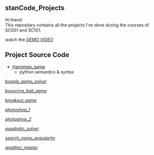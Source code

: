 ## stanCode_Projects
Hi there!\
This repositary contains all the projects I've done during the courses of SC001 and SC101.

watch the *[DEMO VIDEO](https://drive.google.com/drive/folders/1Gi3bn9qPW_gR0ISyGzVPLd5Bztdvd7rF?fbclid=IwAR36BW3v_bHn-Idsh-0_ROSWLwrXOzoervZId25OOzH2LX4b6FCGDfULdDg)*

## Project Source Code
* [Hangman_game](https://github.com/Josepharoundyou/stanCode_Projects/tree/main/hangman_game)
  * python semantics & syntax

*[boggle_game_solver](https://github.com/Josepharoundyou/stanCode_Projects/tree/main/boggle_game_solver)*
  

*[bouncing_ball_game](https://github.com/Josepharoundyou/stanCode_Projects/tree/main/bouncing_ball_game)*

*[breakout_game](https://github.com/Josepharoundyou/stanCode_Projects/tree/main/breakout_game)*

*[photoshop_1](https://github.com/Josepharoundyou/stanCode_Projects/tree/main/photoshop_1)*

*[photoshop_2](https://github.com/Josepharoundyou/stanCode_Projects/tree/main/photoshop_2)*

*[quadratic_solver](https://github.com/Josepharoundyou/stanCode_Projects/tree/main/quadratic_solver)*

*[search_name_popularity](https://github.com/Josepharoundyou/stanCode_Projects/tree/main/search_name_popularity)*

*[weather_master](https://github.com/Josepharoundyou/stanCode_Projects/tree/main/weather_master)*
